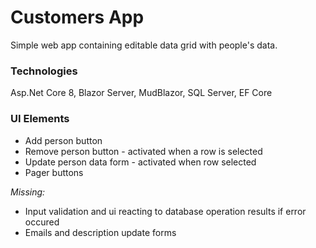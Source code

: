 # Customers App

Simple web app containing editable data grid with people's data.

### Technologies

Asp.Net Core 8, Blazor Server, MudBlazor, SQL Server, EF Core

### UI Elements

- Add person button
- Remove person button - activated when a row is selected
- Update person data form - activated when row selected
- Pager buttons

_Missing:_
- Input validation and ui reacting to database operation results if error occured
- Emails and description update forms
